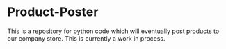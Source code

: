# Product-Poster
This is a repository for python code which will eventually post products to our company store. This is currently a work in process.
